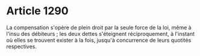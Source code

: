 # Article 1290

La compensation s'opère de plein droit par la seule force de la loi, même à l'insu des débiteurs ; les deux dettes s'éteignent réciproquement, à l'instant où elles se trouvent exister à la fois, jusqu'à concurrence de leurs quotités respectives.